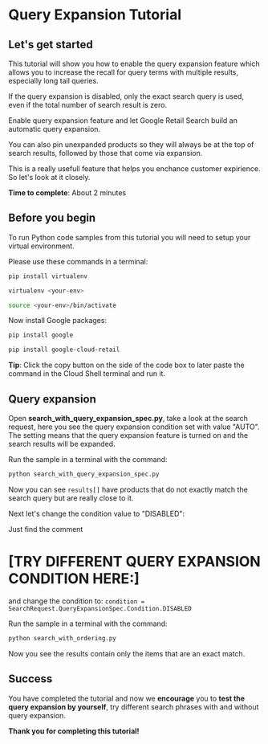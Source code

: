 # **Query Expansion Tutorial**

## Let's get started

This tutorial will show you how to enable the query expansion feature which allows you to increase the recall for query terms with multiple results,
especially long tail queries.

If the query expansion is disabled, only the exact search query is used, even if the total number of search result is zero.

Enable query expansion feature and let Google Retail Search build an automatic query expansion.

You can also pin unexpanded products so they will always be at the top of search results, followed by those that come via expansion.

This is a really usefull feature that helps you enchance customer expirience. So let's look at it closely.


**Time to complete**: About 2 minutes

## Before you begin

To run Python code samples from this tutorial you will need to setup your virtual environment.

Please use these commands in a terminal:
```bash
pip install virtualenv
```
```bash
virtualenv <your-env>
```
```bash
source <your-env>/bin/activate
```
Now install Google packages:
```bash
pip install google
```
```bash
pip install google-cloud-retail
```

**Tip**: Click the copy button on the side of the code box to later paste the command in the Cloud Shell terminal and run it.


## Query expansion

Open **search_with_query_expansion_spec.py**, take a look at the search request, here you see the query expansion condition set with value "AUTO". The setting means that the query expansion feature is turned on and the search results will be expanded.

Run the sample in a terminal with the command:
```bash
python search_with_query_expansion_spec.py
```

Now you can see ```results[]``` have products that do not exactly match the search query but are really close to it.

Next let's change the condition value to "DISABLED":

Just find the comment 

 # [TRY DIFFERENT QUERY EXPANSION CONDITION HERE:] 

and change the condition to: 
```condition = SearchRequest.QueryExpansionSpec.Condition.DISABLED```

Run the sample in a terminal with the command:
```bash
python search_with_ordering.py
```

Now you see the results contain only the items that are an exact match.

## Success 

You have completed the tutorial and now we **encourage** you to **test the query expansion by yourself**, try different search phrases with and without query expansion.

**Thank you for completing this tutorial!**
